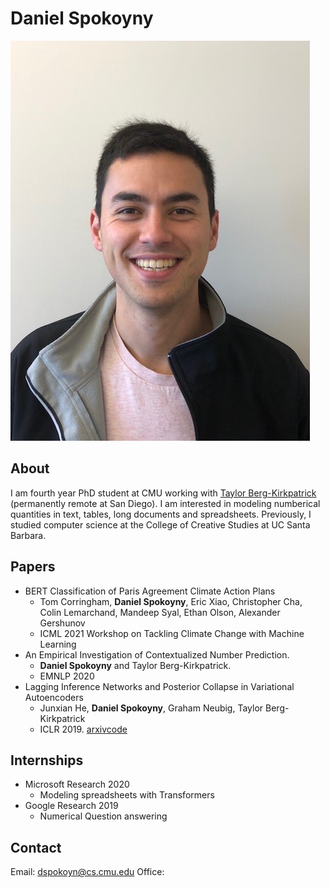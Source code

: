 # Daniel Spokoyny
![pic](resources/bio.jpeg)

## About
I am fourth year PhD student at CMU working with [Taylor Berg-Kirkpatrick](https://cseweb.ucsd.edu/~tberg/) (permanently remote at San Diego).
I am interested in modeling numberical quantities in text, tables, long documents and spreadsheets.
Previously, I studied computer science at the College of Creative Studies at UC Santa Barbara.

## Papers
- BERT Classification of Paris Agreement Climate Action Plans
    + Tom Corringham, **Daniel Spokoyny**, Eric Xiao, Christopher Cha, Colin Lemarchand, Mandeep Syal, Ethan Olson, Alexander Gershunov
    + ICML 2021 Workshop on Tackling Climate Change with Machine Learning
- An Empirical Investigation of Contextualized Number Prediction. 
    + **Daniel Spokoyny** and Taylor Berg-Kirkpatrick.
    + EMNLP 2020  
- Lagging Inference Networks and Posterior Collapse in Variational Autoencoders
    + Junxian He, **Daniel Spokoyny**, Graham Neubig, Taylor Berg-Kirkpatrick
    + ICLR 2019. [arxiv](https://arxiv.org/abs/1901.05534)[code](https://github.com/jxhe/vae-lagging-encoder)

## Internships
- Microsoft Research 2020
    + Modeling spreadsheets with Transformers
- Google Research 2019
    + Numerical Question answering

## Contact
Email: dspokoyn@cs.cmu.edu
Office:

